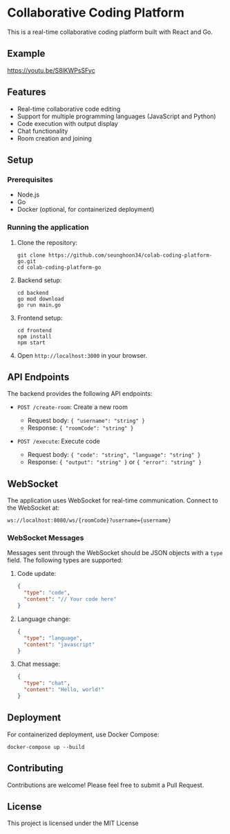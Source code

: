 # Collaborative Coding Platform

This is a real-time collaborative coding platform built with React and Go.

## Example
https://youtu.be/S8lKWPsSFyc

## Features

- Real-time collaborative code editing
- Support for multiple programming languages (JavaScript and Python)
- Code execution with output display
- Chat functionality
- Room creation and joining

## Setup

### Prerequisites

- Node.js
- Go
- Docker (optional, for containerized deployment)

### Running the application

1. Clone the repository:
   ```
   git clone https://github.com/seunghoon34/colab-coding-platform-go.git
   cd colab-coding-platform-go
   ```

2. Backend setup:
   ```
   cd backend
   go mod download
   go run main.go
   ```

3. Frontend setup:
   ```
   cd frontend
   npm install
   npm start
   ```

4. Open `http://localhost:3000` in your browser.

## API Endpoints

The backend provides the following API endpoints:

- `POST /create-room`: Create a new room
  - Request body: `{ "username": "string" }`
  - Response: `{ "roomCode": "string" }`

- `POST /execute`: Execute code
  - Request body: `{ "code": "string", "language": "string" }`
  - Response: `{ "output": "string" }` or `{ "error": "string" }`

## WebSocket

The application uses WebSocket for real-time communication. Connect to the WebSocket at:

```
ws://localhost:8080/ws/{roomCode}?username={username}
```

### WebSocket Messages

Messages sent through the WebSocket should be JSON objects with a `type` field. The following types are supported:

1. Code update:
   ```json
   {
     "type": "code",
     "content": "// Your code here"
   }
   ```

2. Language change:
   ```json
   {
     "type": "language",
     "content": "javascript"
   }
   ```

3. Chat message:
   ```json
   {
     "type": "chat",
     "content": "Hello, world!"
   }
   ```

## Deployment

For containerized deployment, use Docker Compose:

```
docker-compose up --build
```

## Contributing

Contributions are welcome! Please feel free to submit a Pull Request.

## License

This project is licensed under the MIT License